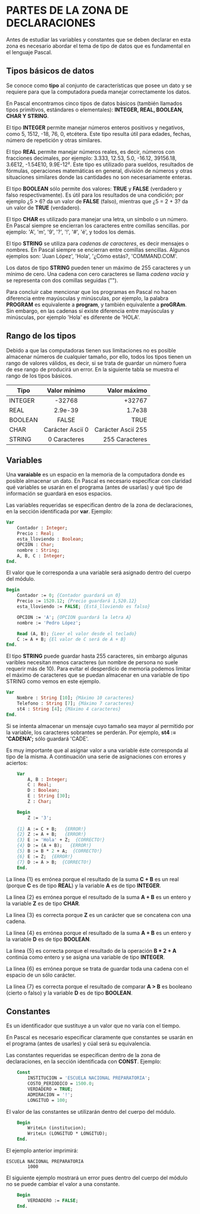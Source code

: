 # PARTES DE LA ZONA DE DECLARACIONES

Antes de estudiar las variables y constantes que se deben declarar en esta zona es necesario abordar el tema de tipo de datos que es fundamental en el lenguaje Pascal.

## Tipos básicos de datos

Se conoce como **tipo** al conjunto de características que posee un dato y se requiere para que la computadora pueda manejar correctamente los datos.

En Pascal encontramos cinco tipos de datos básicos (también llamados tipos primitivos, estándares o elementales): **INTEGER, REAL, BOOLEAN, CHAR Y STRING**.

El tipo **INTEGER** permite manejar números enteros positivos y negativos, como 5, 1512, -18, 76, 0, etcétera. Este tipo resulta útil para edades, fechas, número de repetición y otras similares.

El tipo **REAL** permite manejar números reales, es decir, números con fracciones decimales, por ejemplo: 3.333, 12.53, 5.0, -16.12, 39156.18, 3.6E12, -1.54E10, 9.9E-12². Este tipo es utilizado para sueldos, resultados de fórmulas, operaciones matemáticas en general, división de números y otras situaciones similares donde las cantidades no son necesariamente enteras.

El tipo **BOOLEAN**  sólo permite dos valores: **TRUE** y **FALSE** (verdadero y falso respectivamente).
Es útil para los resultados de una condición; por ejemplo ¿5 > 6? da un valor de **FALSE** (falso), mientras que ¿5 = 2 + 3? da un valor de **TRUE** (verdadero).

El tipo **CHAR** es utilizado para manejar una letra, un símbolo o un número. En Pascal siempre se encierran los caracteres entre comillas sencillas. por ejemplo: 'A', 'm', '9', '?', '!', '#', 'é', y todos los demás.

El tipo **STRING** se utiliza para *cadenas de caracteres*, es decir mensajes o nombres. En Pascal siempre se encierran entre comillas sencillas. Algunos ejemplos son: 'Juan López', 'Hola', '¿Cómo estás?, 'COMMAND.COM'.

Los datos de tipo **STRING** pueden tener un máximo de 255 caracteres y un mínimo de cero. Una cadena con cero caracteres se llama *cadena vacía* y se representa con dos comillas seguidas ("").

Para concluir cabe mencionar que los programas en Pascal no hacen diferencia entre mayúsculas y minúsculas, por ejemplo, la palabra **PROGRAM** es equivalente a **program**, y también equivalente a **proGRAm**. Sin embargo, en las cadenas sí existe diferencia entre mayúsculas y minúsculas, por ejemplo 'Hola' es diferente de 'HOLA'.

## Rango de los tipos

Debido a que las computadoras tienen sus limitaciones no es posible almacenar números de cualquier tamaño, por ello, todos los tipos tienen un rango de valores válidos, es decir, si se trata de guardar un número fuera de ese rango de producirá un error. En la siguiente tabla se muestra el rango de los tipos básicos. 


|   Tipo    |   Valor mínimo    |   Valor máximo    |
|-----------|:-----------------:|------------------:|
|  INTEGER  |      -32768       |       +32767      |
|    REAL   |      2.9e-39      |       1.7e38      |
|  BOOLEAN  |       FALSE       |        TRUE       |
|    CHAR   | Carácter Ascií 0  | Carácter Ascií 255|
|   STRING  |    0 Caracteres   |   255 Caracteres  |


## Variables

Una **varaiable** es un espacio en la memoria de la computadora donde es posible almacenar un dato. En Pascal es necesario especificar con claridad qué variables se usarán en el programa (antes de usarlas) y qué tipo de información se guardará en esos espacios.

Las variables requeridas se especifican dentro de la zona de declaraciones, en la sección identificada por **var**. Ejemplo:

```pascal
Var
    Contador : Integer;
    Precio : Real;
    esta_lloviendo : Boolean;
    OPCION : Char;
    nombre : String;
    A, B, C : Integer;
End.
```

El valor que le corresponda a una variable será asignado dentro del cuerpo del módulo.


```pascal
Begin
    Contador := 0; {Contador guardará un 0}
    Precio := 1520.12; {Precio guardará 1,520.12}
    esta_lloviendo := FALSE; {Está_lloviendo es falso}

    OPCION := 'A'; {OPCION guardará la letra A}
    nombre := 'Pedro López';

    Read (A, B); {Leer el valor desde el teclado}
    C := A + B; {El valor de C será de A + B}
End.        
```

El tipo **STRING** puede guardar hasta 255 caracteres, sin embargo algunas varibles necesitan menos caracteres (un nombre de persona no suele requerir más de 10). Para evitar el desperdicio de memoria podemos limitar el máximo de caracteres que se puedan almacenar en una variable de tipo STRING como vemos en este ejemplo.


```pascal
Var
    Nombre : String [10]; {Máximo 10 caracteres}
    Telefono : String [7]; {Máximo 7 caracteres}
    st4 : String [4]; {Máximo 4 caracteres}
End.
```

Si se intenta almacenar un mensaje cuyo tamaño sea mayor al permitido por la variable, los caracteres sobrantes se perderán. Por ejemplo, **st4 := 'CADENA';** sólo guardará 'CADE'.

Es muy importante que al asignar valor a una variable éste corresponda al tipo de la misma. A continuación una serie de asignaciones con errores y aciertos:


```pascal
    Var
        A, B : Integer;
        C : Real;
        D : Boolean;
        E : String [30];
        Z : Char;

    Begin
        Z := '3';
    
    {1} A := C + B;   {ERROR!}
    {2} Z := A + B;   {ERROR!}
    {3} E := 'Hola' + Z;  {CORRECTO!}
    {4} D := (A + B);   {ERROR!}
    {5} B := B * 2 + A;  {CORRECTO!}
    {6} E := Z;  {ERROR!}  
    {7} D := A > B;  {CORRECTO!}
    End.
```


La línea {1} es errónea porque el resultado de la suma **C + B** es un real (porque **C** es de tipo **REAL**) y la variable **A** es de tipo **INTEGER**.

La línea {2} es errónea porque el resultado de la suma **A + B** es un entero y la variable **Z** es de tipo **CHAR**.

La línea {3} es correcta porque **Z** es un carácter que se concatena con una cadena.

La línea {4} es errónea porque el resultado de la suma **A + B** es un entero y la variable **D** es de tipo **BOOLEAN**.
 
La linea {5} es correcta porque el resultado de la operación **B * 2 + A** continúa como entero y se asigna una variable de tipo **INTEGER**.

La línea {6} es errónea porque se trata de guardar toda una cadena con el espacio de un sólo carácter.

La línea {7} es correcta porque el resultado de comparar **A > B** es booleano (cierto o falso) y la variable **D** es de tipo **BOOLEAN**.


## Constantes

Es un identificador que sustituye a un valor que no varía con el tiempo.

En Pascal es necesario especificar claramente que constantes se usarán en el programa (antes de usarles) y cúal será su equivalencia.

Las constantes requeridas se especifican dentro de la zona de declaraciones, en la sección identificada con **CONST**. Ejemplo:


```pascal
    Const
        INSTITUCION = 'ESCUELA NACIONAL PREPARATORIA';
        COSTO_PERIODICO = 1500.0;
        VERDADERO = TRUE;
        ADMIRACION = '!';
        LONGITUD = 100;   
```


El valor de las constantes se utilizarán dentro del cuerpo del módulo.


```pascal
    Begin 
        WriteLn (institucion);
        WriteLn (LONGITUD * LONGITUD);
    End.
```


El ejemplo anterior imprimirá:

    ESCUELA NACIONAL PREPARATORIA
            1000


El siguiente ejemplo mostrará un error pues dentro del cuerpo del módulo no se puede cambiar el valor a una constante.


```pascal
    Begin
        VERDADERO := FALSE;
    End.
```